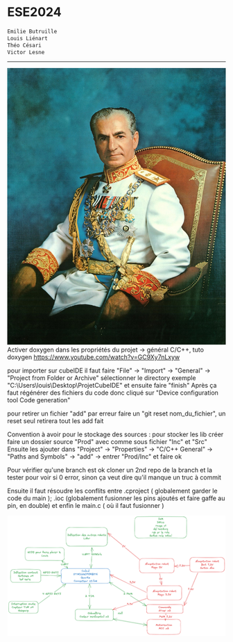 # ESE2024
    Emilie Butruille
    Louis Liénart
    Théo Césari
    Victor Lesne
------

![ça c'est notre chat](images/shah.jpg)
Activer doxygen dans les propriétés du projet -> général C/C++, tuto doxygen https://www.youtube.com/watch?v=GC9Xy7nLxyw

pour importer sur cubeIDE il faut faire "File" -> "Import" -> "General" -> "Project from Folder or Archive" sélectionner le directory exemple "C:\Users\louis\Desktop\ProjetCubeIDE" et ensuite faire "finish"
Après ça faut régénérer des fichiers du code donc cliqué sur "Device configuration tool Code generation"

pour retirer un fichier "add" par erreur faire un "git reset nom_du_fichier", un reset seul retirera tout les add fait

Convention à avoir pour le stockage des sources :
pour stocker les lib créer faire un dossier source "Prod" avec comme sous fichier "Inc" et "Src"
Ensuite les ajouter dans "Project" -> "Properties" -> "C/C++ General" -> "Paths and Symbols" -> "add" -> entrer "Prod/Inc" et faire ok

Pour vérifier qu'une branch est ok cloner un 2nd repo de la branch et la tester pour voir si 0 error, sinon ça veut dire qu'il manque un truc à commit

Ensuite il faut résoudre les conflits entre .cproject ( globalement garder le code du main ); .ioc (globalement fusionner les pins ajoutés et faire gaffe au pin, en double) et enfin le main.c ( où il faut fusionner )

![Schema fonctionnel du robot chat](images/SchemaFonctionnel.png)